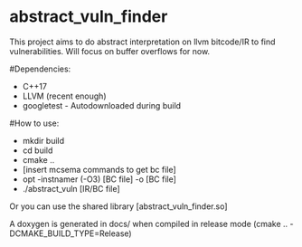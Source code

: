 abstract_vuln_finder
====================

This project aims to do abstract interpretation on llvm bitcode/IR to find vulnerabilities.
Will focus on buffer overflows for now.

#Dependencies:
- C++17
- LLVM (recent enough)
- googletest - Autodownloaded during build

#How to use:
- mkdir build
- cd build
- cmake ..
- [insert mcsema commands to get bc file]
- opt -instnamer (-O3) [BC file] -o [BC file]
- ./abstract_vuln [IR/BC file]

Or you can use the shared library [abstract_vuln_finder.so]

A doxygen is generated in docs/ when compiled in release mode
(cmake .. -DCMAKE_BUILD_TYPE=Release)
